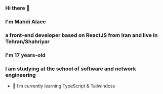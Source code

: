 ### Hi there 👋

### I'm Mahdi Alaee

### a front-end developer based on ReactJS from Iran and live in Tehran/Shahriyar

### I'm 17 years-old

### I am studying at the school of software and network engineering

- 🌱 I’m currently learning TypeScript & Tailwindcss


<!--
**Mahdi-Alaee/Mahdi-alaee** is a ✨ _special_ ✨ repository because its `README.md` (this file) appears on your GitHub profile.

Here are some ideas to get you started:

- 🔭 I’m currently working on ...
- 🌱 I’m currently learning ...
- 👯 I’m looking to collaborate on ...
- 🤔 I’m looking for help with ...
- 💬 Ask me about ...
- 📫 How to reach me: ...
- 😄 Pronouns: ...
- ⚡ Fun fact: ...
-->
